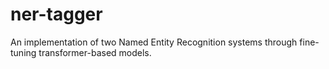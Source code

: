 # ner-tagger
An implementation of two Named Entity Recognition systems through fine-tuning transformer-based models.
